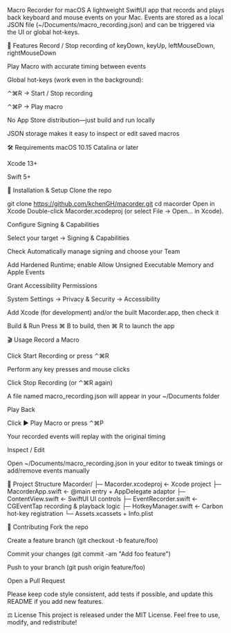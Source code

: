 Macro Recorder for macOS
A lightweight SwiftUI app that records and plays back keyboard and mouse events on your Mac.
Events are stored as a local JSON file (~/Documents/macro_recording.json) and can be triggered via the UI or global hot-keys.

🔑 Features
Record / Stop recording of keyDown, keyUp, leftMouseDown, rightMouseDown

Play Macro with accurate timing between events

Global hot-keys (work even in the background):

⌃⌘R → Start / Stop recording

⌃⌘P → Play macro

No App Store distribution—just build and run locally

JSON storage makes it easy to inspect or edit saved macros

🛠 Requirements
macOS 10.15 Catalina or later

Xcode 13+

Swift 5+

🚀 Installation & Setup
Clone the repo

                    
git clone https://github.com/kchenGH/macorder.git
cd macorder
Open in Xcode
Double-click Macorder.xcodeproj (or select File → Open… in Xcode).

Configure Signing & Capabilities

Select your target → Signing & Capabilities

Check Automatically manage signing and choose your Team

Add Hardened Runtime; enable Allow Unsigned Executable Memory and Apple Events

Grant Accessibility Permissions

System Settings → Privacy & Security → Accessibility

Add Xcode (for development) and/or the built Macorder.app, then check it

Build & Run
Press ⌘ B to build, then ⌘ R to launch the app

🎬 Usage
Record a Macro

Click Start Recording or press ⌃⌘R

Perform any key presses and mouse clicks

Click Stop Recording (or ⌃⌘R again)

A file named macro_recording.json will appear in your ~/Documents folder

Play Back

Click ▶️ Play Macro or press ⌃⌘P

Your recorded events will replay with the original timing

Inspect / Edit

Open ~/Documents/macro_recording.json in your editor to tweak timings or add/remove events manually

📂 Project Structure
Macorder/
├─ Macorder.xcodeproj       ← Xcode project
├─ MacorderApp.swift        ← @main entry + AppDelegate adaptor
├─ ContentView.swift        ← SwiftUI UI controls
├─ EventRecorder.swift      ← CGEventTap recording & playback logic
├─ HotkeyManager.swift      ← Carbon hot-key registration
└─ Assets.xcassets + Info.plist



🤝 Contributing
Fork the repo

Create a feature branch (git checkout -b feature/foo)

Commit your changes (git commit -am "Add foo feature")

Push to your branch (git push origin feature/foo)

Open a Pull Request

Please keep code style consistent, add tests if possible, and update this README if you add new features.

⚖️ License
This project is released under the MIT License.
Feel free to use, modify, and redistribute!
